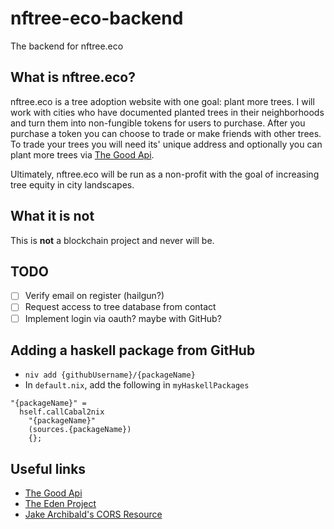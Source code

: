# nftree-eco-backend

The backend for nftree.eco

## What is nftree.eco?

nftree.eco is a tree adoption website with one goal: plant more trees. I will
work with cities who have documented planted trees in their neighborhoods and
turn them into non-fungible tokens for users to purchase. After you purchase a
token you can choose to trade or make friends with other trees. To trade your
trees you will need its' unique address and optionally you can plant more
trees via [The Good Api][good-api].

Ultimately, nftree.eco will be run as a non-profit with the goal of increasing
tree equity in city landscapes.

## What it is not

This is **not** a blockchain project and never will be.

## TODO

- [ ] Verify email on register (hailgun?)
- [ ] Request access to tree database from contact
- [ ] Implement login via oauth? maybe with GitHub?

## Adding a haskell package from GitHub

- `niv add {githubUsername}/{packageName}`
- In `default.nix`, add the following in `myHaskellPackages`
```
"{packageName}" =
  hself.callCabal2nix
    "{packageName}"
    (sources.{packageName})
    {};
```
## Useful links

- [The Good Api][good-api]
- [The Eden Project](https://www.edenproject.com/)
- [Jake Archibald's CORS Resource](https://jakearchibald.com/2021/cors)

[good-api]: https://docs.thegoodapi.com
[persistent-entity-map]: https://hackage.haskell.org/package/persistent-2.13.2.1/docs/Database-Persist-Quasi.html
